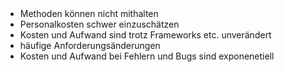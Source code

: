 <br>
<br>

- Methoden können nicht mithalten
- Personalkosten schwer einzuschätzen
- Kosten und Aufwand sind trotz Frameworks etc. unverändert
- häufige Anforderungsänderungen
- Kosten und Aufwand bei Fehlern und Bugs sind exponenetiell